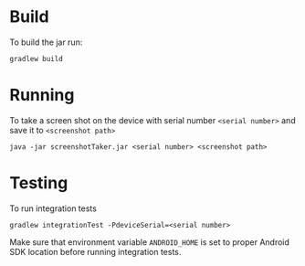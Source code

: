 Build
=====
To build the jar run:

    gradlew build

Running
=======
To take a screen shot on the device with serial number `<serial number>` and save it to `<screenshot path>`

    java -jar screenshotTaker.jar <serial number> <screenshot path>
    
Testing
=======
To run integration tests

    gradlew integrationTest -PdeviceSerial=<serial number>
    
Make sure that environment variable `ANDROID_HOME` is set to proper Android SDK location before running integration tests.